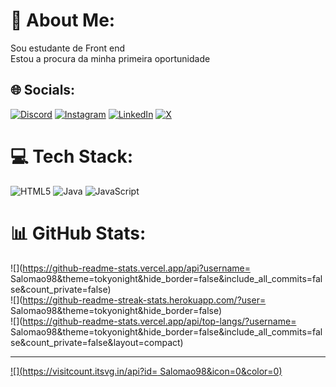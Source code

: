 # 💫 About Me:
Sou estudante de Front end<br>Estou a procura da minha primeira oportunidade


## 🌐 Socials:
[![Discord](https://img.shields.io/badge/Discord-%237289DA.svg?logo=discord&logoColor=white)](https://discord.gg/g9B297yRfs) [![Instagram](https://img.shields.io/badge/Instagram-%23E4405F.svg?logo=Instagram&logoColor=white)](https://www.instagram.com/higorsalomao/) [![LinkedIn](https://img.shields.io/badge/LinkedIn-%230077B5.svg?logo=linkedin&logoColor=white)](https://www.linkedin.com/in/higor-salomão-b8b07616b/) [![X](https://img.shields.io/badge/X-black.svg?logo=X&logoColor=white)](https://x.com/https://twitter.com/HigorSalomo4) 

# 💻 Tech Stack:
![HTML5](https://img.shields.io/badge/html5-%23E34F26.svg?style=for-the-badge&logo=html5&logoColor=white) ![Java](https://img.shields.io/badge/java-%23ED8B00.svg?style=for-the-badge&logo=openjdk&logoColor=white) ![JavaScript](https://img.shields.io/badge/javascript-%23323330.svg?style=for-the-badge&logo=javascript&logoColor=%23F7DF1E)
# 📊 GitHub Stats:
![](https://github-readme-stats.vercel.app/api?username= Salomao98&theme=tokyonight&hide_border=false&include_all_commits=false&count_private=false)<br/>
![](https://github-readme-streak-stats.herokuapp.com/?user= Salomao98&theme=tokyonight&hide_border=false)<br/>
![](https://github-readme-stats.vercel.app/api/top-langs/?username= Salomao98&theme=tokyonight&hide_border=false&include_all_commits=false&count_private=false&layout=compact)

---
[![](https://visitcount.itsvg.in/api?id= Salomao98&icon=0&color=0)](https://visitcount.itsvg.in)

<!-- Proudly created with GPRM ( https://gprm.itsvg.in ) -->
